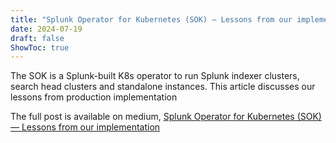 ```yaml
---
title: "Splunk Operator for Kubernetes (SOK) — Lessons from our implementation"
date: 2024-07-19
draft: false
ShowToc: true
---
```

The SOK is a Splunk-built K8s operator to run Splunk indexer clusters, search head clusters and standalone instances. This article discusses our lessons from production implementation

The full post is available on medium, [Splunk Operator for Kubernetes (SOK) — Lessons from our implementation](https://medium.com/@gjanders03/splunk-operator-for-kubernetes-sok-lessons-from-our-implementation-0982774e42fc)
